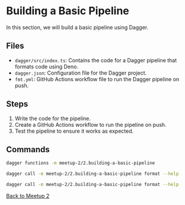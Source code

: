 # Building a Basic Pipeline

In this section, we will build a basic pipeline using Dagger.

## Files

- `dagger/src/index.ts`: Contains the code for a Dagger pipeline that formats
  code using Deno.
- `dagger.json`: Configuration file for the Dagger project.
- `fmt.yml`: GitHub Actions workflow file to run the Dagger pipeline on push.

## Steps

1. Write the code for the pipeline.
2. Create a GitHub Actions workflow to run the pipeline on push.
3. Test the pipeline to ensure it works as expected.

## Commands

```bash
dagger functions -m meetup-2/2.building-a-basic-pipeline
```

```bash
dagger call -m meetup-2/2.building-a-basic-pipeline format --help
```

```bash
dagger call -m meetup-2/2.building-a-basic-pipeline format --help
```

[Back to Meetup 2](../README.md)
